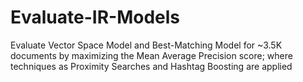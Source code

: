 # Evaluate-IR-Models
Evaluate Vector Space Model and Best-Matching Model for ~3.5K documents by maximizing the Mean Average Precision score; where techniques as Proximity Searches and Hashtag Boosting are applied
